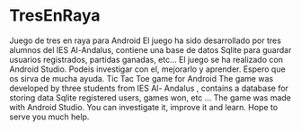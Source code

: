 # TresEnRaya
Juego de tres en raya para Android
El juego ha sido desarrollado por tres alumnos del IES Al-Andalus, contiene una base de datos Sqlite para guardar usuarios registrados,
partidas  ganadas, etc... 
El juego se ha realizado con Android Studio. Podeis investigar con el, mejorarlo y aprender. Espero que os sirva de mucha ayuda. 
Tic Tac Toe game for Android
The game was developed by three students from IES Al- Andalus , contains a database for storing data Sqlite registered users,
games won, etc ...
The game was made with Android Studio. You can investigate it, improve it and learn. Hope to serve you much help.
